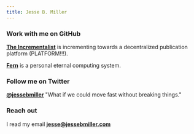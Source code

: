 ```yaml
---
title: Jesse B. Miller
---
```


### Work with me on GitHub

**[The Incrementalist](https://github.com/jessebmiller/inc.xyz)** is
incrementing towards a decentralized publication platform (PLATFORM!!!).

**[Fern](https://github.com/jessebmiller/fern)** is a personal eternal computing
system.

### Follow me on Twitter
**[@jessebmiller](https://twitter.com/jessebmiller)**
"What if we could move fast without breaking things."

### Reach out
I read my email **<jesse@jessebmiller.com>**



